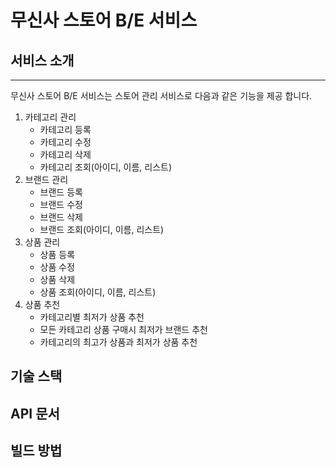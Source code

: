 # 무신사 스토어 B/E 서비스

## 서비스 소개

---

무신사 스토어 B/E 서비스는 스토어 관리 서비스로 다음과 같은 기능을 제공 합니다.

1. 카테고리 관리
   - 카테고리 등록
   - 카테고리 수정
   - 카테고리 삭제
   - 카테고리 조회(아이디, 이름, 리스트)
2. 브랜드 관리
   - 브랜드 등록
   - 브랜드 수정
   - 브랜드 삭제
   - 브랜드 조회(아이디, 이름, 리스트)
3. 상품 관리
   - 상품 등록
   - 상품 수정
   - 상품 삭제
   - 상품 조회(아이디, 이름, 리스트)
4. 상품 추천
   - 카테고리별 최저가 상품 추천
   - 모든 카테고리 상품 구매시 최저가 브랜드 추천
   - 카테고리의 최고가 상품과 최저가 상품 추천

## 기술 스택



## API 문서



## 빌드 방법

